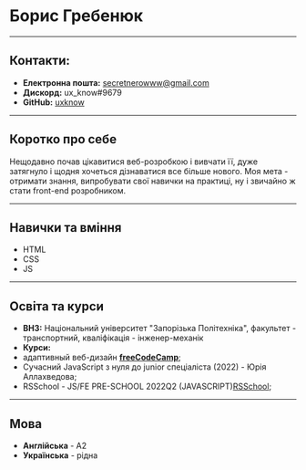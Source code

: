 # Борис Гребенюк 
---------------
## Контакти: 

* __Електронна пошта:__ secretnerowww@gmail.com 
* __Дискорд:__ ux_know#9679
* __GitHub:__ [uxknow](https://github.com/uxknow "Профиль")

---------------
## Коротко про себе

Нещодавно почав цікавитися веб-розробкою
і вивчати її, дуже затягнуло і щодня хочеться
дізнаватися все більше нового. Моя мета - отримати знання, 
випробувати свої навички на практиці, 
ну і звичайно ж стати front-end розробником.

---------------
## Навички та вміння

* HTML
* CSS
* JS
---------------

## Освіта та курси

* __ВНЗ:__ Національний університет "Запорізька Політехніка",
факультет - транспортний, кваліфікація - інженер-механік
* __Курси:__ 
* адаптивный веб-дизайн [__freeCodeCamp__](https://www.freecodecamp.org/learn/2022/responsive-web-design/build-a-survey-form-project/build-a-survey-form "Форма опроса");
* Сучасний JavaScript з нуля до junior спеціаліста (2022) - Юрія Аллахведова;
* RSSchool - JS/FE PRE-SCHOOL 2022Q2 (JAVASCRIPT)[RSSchool](https://app.rs.school/certificate/kbybn1ri);
---------------
## Мова

* __Англійська__ - А2
* __Українська__ - рідна
